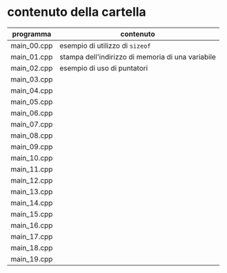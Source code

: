# contenuto della cartella

   | programma | contenuto |
   | -------------| -------------|
   | main_00.cpp | esempio di utilizzo di ```sizeof``` |
   | main_01.cpp | stampa dell'indirizzo di memoria di una variabile |
   | main_02.cpp | esempio di uso di puntatori |
   | main_03.cpp |  |
   | main_04.cpp |  |
   | main_05.cpp |  |
   | main_06.cpp |  |
   | main_07.cpp |  |
   | main_08.cpp |  |
   | main_09.cpp |  |
   | main_10.cpp |  |
   | main_11.cpp |  |
   | main_12.cpp |  |
   | main_13.cpp |  |
   | main_14.cpp |  |
   | main_15.cpp |  |
   | main_16.cpp |  |
   | main_17.cpp |  |
   | main_18.cpp |  |
   | main_19.cpp |  |
